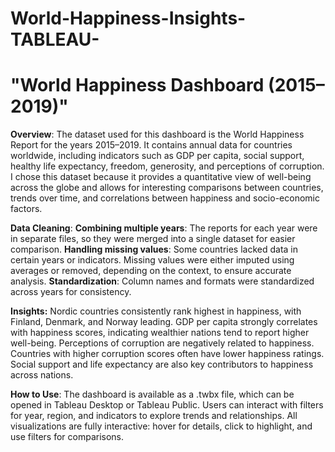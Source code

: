 # World-Happiness-Insights-TABLEAU-
# "World Happiness Dashboard (2015–2019)"

**Overview**:
The dataset used for this dashboard is the World Happiness Report for the years 2015–2019. It contains annual data for countries worldwide, including indicators such as GDP per capita, social support, healthy life expectancy, freedom, generosity, and perceptions of corruption.
I chose this dataset because it provides a quantitative view of well-being across the globe and allows for interesting comparisons between countries, trends over time, and correlations between happiness and socio-economic factors.

**Data Cleaning**: 
**Combining multiple years**: The reports for each year were in separate files, so they were merged into a single dataset for easier comparison.
**Handling missing values**: Some countries lacked data in certain years or indicators. Missing values were either imputed using averages or removed, depending on the context, to ensure accurate analysis.
**Standardization**: Column names and formats were standardized across years for consistency.


**Insights:** 
Nordic countries consistently rank highest in happiness, with Finland, Denmark, and Norway leading.
GDP per capita strongly correlates with happiness scores, indicating wealthier nations tend to report higher well-being.
Perceptions of corruption are negatively related to happiness. Countries with higher corruption scores often have lower happiness ratings.
Social support and life expectancy are also key contributors to happiness across nations.


**How to Use**: The dashboard is available as a .twbx file, which can be opened in Tableau Desktop or Tableau Public.
Users can interact with filters for year, region, and indicators to explore trends and relationships.
All visualizations are fully interactive: hover for details, click to highlight, and use filters for comparisons.
